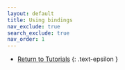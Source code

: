 ```yaml
---
layout: default
title: Using bindings
nav_exclude: true
search_exclude: true
nav_order: 1
---
```


- [Return to Tutorials](..)
{: .text-epsilon }
